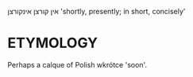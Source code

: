 אין קורצן
אינקורצן
'shortly, presently; in short, concisely'

ETYMOLOGY
===========
Perhaps a calque of Polish wkrótce 'soon'. 